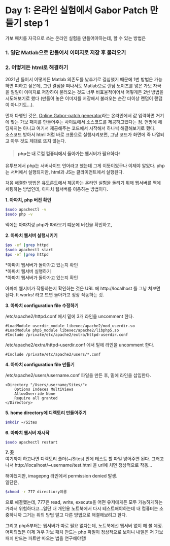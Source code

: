 Day 1: 온라인 실험에서 Gabor Patch 만들기 step 1 
===========================================


가보 패치를 자극으로 쓰는 온라인 실험을 만들어야하는데, 할 수 있는 방법은



### 1. 일단 Matlab으로 만들어서 이미지로 저장 후 불러오기   

### **2. 어떻게든 html로 해결하기**




2021년 들어서 어떻게든 Matlab 의존도를 낮추기로 결심했기 때문에 1번 방법은 가능하면 피하고 싶은데, 그런 결심을 떠나서도 Matlab으로 랜덤 노이즈를 넣은 가보 자극을 일일이 이미지로 저장하여 불러오는 것도 너무 비효율적이어서 어떻게든 2번 방법을 시도해보기로 했다 (만들어 놓은 이미지를 저장해서 불러오는 순간 더이상 랜덤이 랜덤이 아니기도...).


먼저 다행인 것은, [Online Gabor-patch generator](https://www.cogsci.nl/gabor-generator)라는 온라인에서 값 입력하면 거기에 맞는 가보 패치를 만들어주는 사이트에서 소스코드를 제공하고있다는 점. 맨땅에 헤딩까지는 아니고 여기서 제공해주는 코드에서 시작해서 하나씩 해결해보기로 했다.   
소스코드 받아서 html 처럼 바로 크롬으로 실행시켜보면, 그냥 코드가 화면에 죽 나열되고 아무 것도 제대로 뜨지 않는다.   
> #### php는 내 로컬 컴퓨터에서 돌아가는 웹서버가 필요하다!       

유투브에서 php는 서버사이드 언어라고 했는데 그게 이뜻이었구나 이제야 알았다. php는 서버에서 실행되지만, html과 JS는 클라이언트에서 실행된다. 

   

처음 해결한 방법은 유토론토에서 제공하는 온라인 실험을 돌리기 위해 웹서버를 맥에 세팅하는 방법인데, 아파치 웹서버를 이용하는 방법이다. 


__1. 아파치, php 버전 확인__    

```bash
$sudo apachectl -v 
$sudo php -v
```   
맥에는 아파치랑 php가 따라오기 떄문에 버전을 확인하고, 



__2. 아파치 웹서버 실행시키기__      

```bash
$ps -ef |grep httpd
$sudo apachectl start
$ps -ef |grep httpd 
```  


*아파치 웹서버가 돌아가고 있는지 확인   
*아파치 웹서버 실행하기   
*아파치 웹서버가 돌아가고 있는지 확인    


아파치 웹서버가 작동하는지 확인하는 것은 URL 에 http://localhost 를 그냥 쳐보면 된다. It works! 라고 뜨면 돌아가고 정상 작동하는 것.



__3. 아파치 configuration file 수정하기__   


/etc/apache2/httpd.conf 에서 밑에 3개 라인을 uncomment 한다.   
```
#LoadModule userdir_module libexec/apache2/mod_userdir.so
#LoadModule php5_module libexec/apache2/libphp5.so 
#Include /private/etc/apache2/extra/httpd-userdir.conf
```   

/etc/apache2/extra/httpd-userdir.conf 에서 밑에 라인을 uncomment 한다.

```
#Include /private/etc/apache2/users/*.conf
```



__4. 아파치 configuration file 만들기__   


/etc/apache2/users/username.conf 파일을 만든 후, 밑에 라인을 삽입한다.   
```
<Directory "/Users/username/Sites/">
    Options Indexes MultiViews
    AllowOverride None
    Require all granted
</Directory>
```   



__5. home directory에 디렉토리 만들어주기__       
```bash
$mkdir ~/Sites
```  



__6. 아파치 웹서버 재시작__      
```bash
$sudo apachectl restart
```  



__7. 끗__     
여기까지 하고나면 디렉토리 폴더(~/Sites) 안에 테스트 할 파일 넣어주면 된다. 그러고나서 http://localhost/~username/test.html 을 url에 치면 정상적으로 작동...   




해야했지만, imagepng 라인에서 permission denied 발생.   
일단은,   
```bash
$chmod -r 777 directiory이름 
````   
으로 해결했는데, 777은 read, write, execute을 어떤 유저에게든 모두 가능하게하는 거라서 위험하다고...일단 내 개인용 노트북에서 다시 테스트해야하는데 내 컴퓨터는 소중하니까 그거는 위의 방법 말고 다른 방법으로 해결해보려고 한다.    

그리고 php5부터는 웹서버가 따로 필요 없다는데, 노트북에선 웹서버 없이 해 볼 예정. 어찌되었든 이제 겨우 가보 패치 만드는 php 파일이 정상적으로 보이니 내일은 저 가보 패치 만드는 파트만 따오는 법을 연구해야함! 









